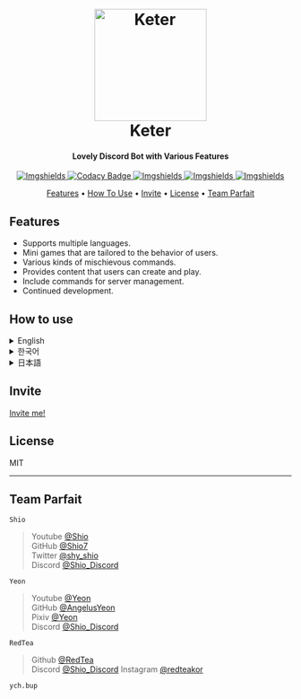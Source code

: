 <h1 align="center">
  <br>
  <a href="https://github.com/Shio7/Keter"><img src="https://raw.githubusercontent.com/Shio7/Keter/master/Docs/Keter.png" alt="Keter" width="200"></a>
  <br>
  Keter
  <br>
</h1>
<h4 align="center">Lovely Discord Bot with Various Features</h4>
<p align="center">
  <a href="https://github.com/Shio7/Keter">
    <img src="https://img.shields.io/github/issues/Shio7/Keter?style=flat&logo=appveyor"
         alt="Imgshields">
  </a>
  <a href="https://app.codacy.com/gh/Shio7/Keter?utm_source=github.com&utm_medium=referral&utm_content=Shio7/Keter&utm_campaign=Badge_Grade">
    <img src="https://api.codacy.com/project/badge/Grade/f5164554f8cc426ba6232263110d91f0"
         alt="Codacy Badge">
  </a>
  <a href="https://github.com/Shio7/Keter">
    <img src="https://img.shields.io/github/stars/Shio7/Keter?style=flat&logo=appveyor"
         alt="Imgshields">
  </a>
  <a href="https://github.com/Shio7/Keter">
    <img src="https://img.shields.io/github/forks/Shio7/Keter?style=flat&logo=appveyor"
         alt="Imgshields">
  </a>
  <a href="https://github.com/Shio7/Keter">
    <img src="https://img.shields.io/github/license/Shio7/Keter?style=flat&logo=appveyor"
         alt="Imgshields">
  </a>
</p>
<p align="center">
  <a href="#features">Features</a> •
  <a href="#how-to-use">How To Use</a> •
  <a href="#invite">Invite</a> •
  <a href="#license">License</a> •
  <a href="#team-parfait">Team Parfait</a>
</p>

## Features 
* Supports multiple languages.  
* Mini games that are tailored to the behavior of users.  
* Various kinds of mischievous commands. 
* Provides content that users can create and play.  
* Include commands for server management.  
* Continued development.

## How to use  

<details><summary>English</summary>
<p>
Eng
</p>
</details>
<details><summary>한국어</summary>
<p>
곧 쓸겁니다
</p>
</details>
<details><summary>日本語</summary>
<p>
すぐに作成よ
</p>
</details>

## Invite
[Invite me!](https://discord.com/oauth2/authorize?client_id=749629426777456691&permissions=8&scope=bot)  

## License

MIT

---

## Team Parfait
`Shio`  
> Youtube [@Shio](https://youtube.com/c/shio7)  
GitHub [@Shio7](https://github.com/shio7)  
Twitter [@shy_shio](https://twitter.com/shy_shio)  
Discord [@Shio_Discord](https://discord.gg/b9wC3TQ)

`Yeon`  
> Youtube [@Yeon](https://youtube.com/channel/UCf7LMVdl4IhE9zgkXTyukmQ)  
GitHub [@AngelusYeon](https://github.com/AngelusYeon)  
Pixiv [@Yeon](https://www.pixiv.net/users/39241005)  
Discord [@Shio_Discord](https://discord.gg/b9wC3TQ) 

`RedTea`  
> Github [@RedTea](https://github.com/redteadeveloper)  
Discord [@Shio_Discord](https://discord.gg/b9wC3TQ) 
Instagram [@redteakor](https://www.instagram.com/redteakor/)

`ych.bup`  
